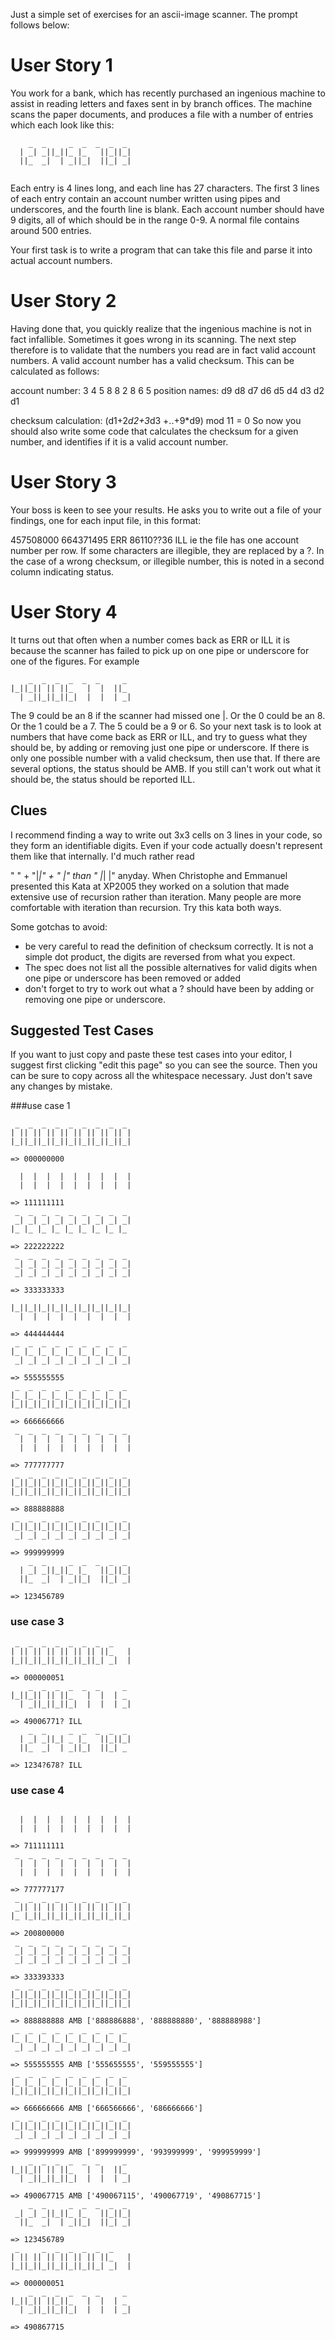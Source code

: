 Just a simple set of exercises for an ascii-image scanner.  The prompt follows below:


# User Story 1

You work for a bank, which has recently purchased an ingenious machine to
assist in reading letters and faxes sent in by branch offices. The machine
scans the paper documents, and produces a file with a number of entries which
each look like this:

```
    _  _     _  _  _  _  _
  | _| _||_||_ |_   ||_||_|
  ||_  _|  | _||_|  ||_| _| 
                           
```

Each entry is 4 lines long, and each line has 27 characters. The first 3 lines
of each entry contain an account number written using pipes and underscores,
and the fourth line is blank. Each account number should have 9 digits, all
of which should be in the range 0-9. A normal file contains around 500
entries.

Your first task is to write a program that can take this file and parse it into
actual account numbers.

# User Story 2

Having done that, you quickly realize that the ingenious machine is not in fact
infallible. Sometimes it goes wrong in its scanning. The next step therefore is
to validate that the numbers you read are in fact valid account numbers. A
valid account number has a valid checksum. This can be calculated as follows:

account number:  3  4  5  8  8  2  8  6  5
position names:  d9 d8 d7 d6 d5 d4 d3 d2 d1

checksum calculation:
(d1+2*d2+3*d3 +..+9*d9) mod 11 = 0
So now you should also write some code that calculates the checksum for a given
number, and identifies if it is a valid account number.

# User Story 3

Your boss is keen to see your results. He asks you to write out a file of your
findings, one for each input file, in this format:

457508000
664371495 ERR
86110??36 ILL
ie the file has one account number per row. If some characters are illegible,
they are replaced by a ?. In the case of a wrong checksum, or illegible
number, this is noted in a second column indicating status.

# User Story 4

It turns out that often when a number comes back as ERR or ILL it is because
the scanner has failed to pick up on one pipe or underscore for one of the
figures. For example

```
    _  _  _  _  _  _     _ 
|_||_|| || ||_   |  |  ||_ 
  | _||_||_||_|  |  |  | _| 
```
The 9 could be an 8 if the scanner had missed one |. Or the 0 could be an 8. Or
the 1 could be a 7. The 5 could be a 9 or 6. So your next task is to look at
numbers that have come back as ERR or ILL, and try to guess what they should
be, by adding or removing just one pipe or underscore. If there is only one
possible number with a valid checksum, then use that. If there are several
options, the status should be AMB. If you still can't work out what it should
be, the status should be reported ILL.

## Clues

I recommend finding a way to write out 3x3 cells on 3 lines in your code, so
they form an identifiable digits. Even if your code actually doesn't represent
them like that internally. I'd much rather read

"   " +
"|_|" +
"  |"
than
"   |_|  |" 
anyday.
When Christophe and Emmanuel presented this Kata at XP2005 they worked on a
solution that made extensive use of recursion rather than iteration. Many
people are more comfortable with iteration than recursion. Try this kata both
ways.

Some gotchas to avoid:

 - be very careful to read the definition of checksum correctly. It is not a
 simple dot product, the digits are reversed from what you expect.
 - The spec does not list all the possible alternatives for valid digits when
 one pipe or underscore has been removed or added
 - don't forget to try to work out what a ? should have been by adding or
 removing one pipe or underscore.

## Suggested Test Cases

If you want to just copy and paste these test cases into your editor, I suggest
first clicking "edit this page" so you can see the source. Then you can be sure
to copy across all the whitespace necessary. Just don't save any changes by
mistake.

###use case 1
```
 _  _  _  _  _  _  _  _  _ 
| || || || || || || || || |
|_||_||_||_||_||_||_||_||_|
                           
=> 000000000
                           
  |  |  |  |  |  |  |  |  |
  |  |  |  |  |  |  |  |  |
                           
=> 111111111
 _  _  _  _  _  _  _  _  _ 
 _| _| _| _| _| _| _| _| _|
|_ |_ |_ |_ |_ |_ |_ |_ |_ 
                           
=> 222222222
 _  _  _  _  _  _  _  _  _ 
 _| _| _| _| _| _| _| _| _|
 _| _| _| _| _| _| _| _| _|
                           
=> 333333333
                           
|_||_||_||_||_||_||_||_||_|
  |  |  |  |  |  |  |  |  |
                           
=> 444444444
 _  _  _  _  _  _  _  _  _ 
|_ |_ |_ |_ |_ |_ |_ |_ |_ 
 _| _| _| _| _| _| _| _| _|
                           
=> 555555555
 _  _  _  _  _  _  _  _  _ 
|_ |_ |_ |_ |_ |_ |_ |_ |_ 
|_||_||_||_||_||_||_||_||_|
                           
=> 666666666
 _  _  _  _  _  _  _  _  _ 
  |  |  |  |  |  |  |  |  |
  |  |  |  |  |  |  |  |  |
                           
=> 777777777
 _  _  _  _  _  _  _  _  _ 
|_||_||_||_||_||_||_||_||_|
|_||_||_||_||_||_||_||_||_|
                           
=> 888888888
 _  _  _  _  _  _  _  _  _ 
|_||_||_||_||_||_||_||_||_|
 _| _| _| _| _| _| _| _| _|
                           
=> 999999999
    _  _     _  _  _  _  _
  | _| _||_||_ |_   ||_||_|
  ||_  _|  | _||_|  ||_| _| 
                           
=> 123456789
```

### use case 3
```
 _  _  _  _  _  _  _  _    
| || || || || || || ||_   |
|_||_||_||_||_||_||_| _|  |
                           
=> 000000051
    _  _  _  _  _  _     _ 
|_||_|| || ||_   |  |  | _ 
  | _||_||_||_|  |  |  | _|
                           
=> 49006771? ILL
    _  _     _  _  _  _  _ 
  | _| _||_| _ |_   ||_||_|
  ||_  _|  | _||_|  ||_| _ 
                            
=> 1234?678? ILL
```

### use case 4
```
                           
  |  |  |  |  |  |  |  |  |
  |  |  |  |  |  |  |  |  |
                           
=> 711111111
 _  _  _  _  _  _  _  _  _ 
  |  |  |  |  |  |  |  |  |
  |  |  |  |  |  |  |  |  |
                           
=> 777777177
 _  _  _  _  _  _  _  _  _ 
 _|| || || || || || || || |
|_ |_||_||_||_||_||_||_||_|
                           
=> 200800000
 _  _  _  _  _  _  _  _  _ 
 _| _| _| _| _| _| _| _| _|
 _| _| _| _| _| _| _| _| _|
                           
=> 333393333 
 _  _  _  _  _  _  _  _  _ 
|_||_||_||_||_||_||_||_||_|
|_||_||_||_||_||_||_||_||_|
                           
=> 888888888 AMB ['888886888', '888888880', '888888988']
 _  _  _  _  _  _  _  _  _ 
|_ |_ |_ |_ |_ |_ |_ |_ |_ 
 _| _| _| _| _| _| _| _| _|
                           
=> 555555555 AMB ['555655555', '559555555']
 _  _  _  _  _  _  _  _  _ 
|_ |_ |_ |_ |_ |_ |_ |_ |_ 
|_||_||_||_||_||_||_||_||_|
                           
=> 666666666 AMB ['666566666', '686666666']
 _  _  _  _  _  _  _  _  _ 
|_||_||_||_||_||_||_||_||_|
 _| _| _| _| _| _| _| _| _|
                           
=> 999999999 AMB ['899999999', '993999999', '999959999']
    _  _  _  _  _  _     _ 
|_||_|| || ||_   |  |  ||_ 
  | _||_||_||_|  |  |  | _|
                           
=> 490067715 AMB ['490067115', '490067719', '490867715']
    _  _     _  _  _  _  _ 
 _| _| _||_||_ |_   ||_||_|
  ||_  _|  | _||_|  ||_| _| 
                           
=> 123456789
 _     _  _  _  _  _  _    
| || || || || || || ||_   |
|_||_||_||_||_||_||_| _|  |
                           
=> 000000051
    _  _  _  _  _  _     _ 
|_||_|| ||_||_   |  |  | _ 
  | _||_||_||_|  |  |  | _|
                           
=> 490867715 
```
